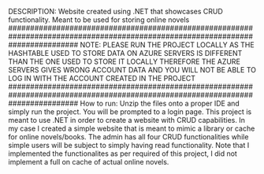 DESCRIPTION: Website created using .NET that showcases CRUD functionality. Meant to be used for storing online novels
################################################################################################################################
NOTE:
PLEASE RUN THE PROJECT LOCALLY AS THE HASHTABLE USED TO STORE DATA ON AZURE SERVERS IS DIFFERENT THAN THE ONE USED TO STORE IT LOCALLY THEREFORE THE AZURE SERVERS GIVES WRONG ACCOUNT DATA AND YOU WILL NOT BE ABLE TO LOG IN WITH THE ACCOUNT CREATED IN THE PROJECT
################################################################################################################################
How to run:
Unzip the files onto a proper IDE and simply run the project. You will be prompted to a login page. This project is meant to use .NET in order to create a website with CRUD capabilities. In my case I created a simple website that is meant to mimic a library or cache for online novels/books. The admin has all four CRUD functionalities while simple users will be subject to simply having read functionality. Note that I implemented the functionalites as per required of this project, I did not implement a full on cache of actual online novels.
